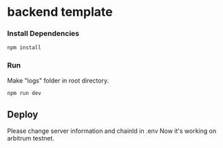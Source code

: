 # backend template

### Install Dependencies

```bash
npm install
```

### Run
Make "logs" folder in root directory.
```bash
npm run dev
```

## Deploy 

Please change server information and chainId in .env 
Now it's working on arbitrum testnet.
